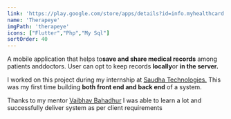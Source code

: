 ```yaml
---
link: 'https://play.google.com/store/apps/details?id=info.myhealthcard.therapeye'
name: 'Therapeye'
imgPath: 'therapeye'
icons: ["Flutter","Php","My Sql"]
sortOrder: 40
---
```

A mobile application that helps to**save and share medical records** among patients anddoctors. User can opt to keep records **locally**or **in the server.**

I worked on this project during my internship at <a href="https://sauda.co/" target="_blank">Saudha Technologies.</a> This was my first time building **both front end and back end** of a system.

Thanks to my mentor <a href="https://www.linkedin.com/in/vaibhav-bahadur-80b93472/" target="_blank">Vaibhav Bahadhur</a> I was able to learn a lot and successfully deliver system as per client requirements
